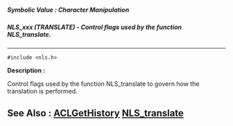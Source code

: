 ##### Symbolic Value : Character Manipulation
##### NLS_xxx (TRANSLATE) - Control flags used by the function NLS_translate.
---
```
#include <nls.h>
```
**Description :**

Control flags used by the function NLS_translate to govern how the translation 
is performed.

**See Also :**
[ACLGetHistory](/reference/Func/ACLGetHistory)
[NLS_translate](/reference/Func/NLS_translate)
---
